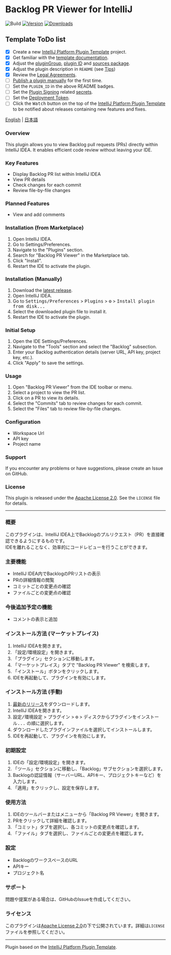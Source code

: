 # Backlog PR Viewer for IntelliJ

![Build](https://github.com/badfalcon/backlog/workflows/Build/badge.svg)
[![Version](https://img.shields.io/jetbrains/plugin/v/PLUGIN_ID.svg)](https://plugins.jetbrains.com/plugin/PLUGIN_ID)
[![Downloads](https://img.shields.io/jetbrains/plugin/d/PLUGIN_ID.svg)](https://plugins.jetbrains.com/plugin/PLUGIN_ID)

## Template ToDo list
- [x] Create a new [IntelliJ Platform Plugin Template][template] project.
- [x] Get familiar with the [template documentation][template].
- [x] Adjust the [pluginGroup](./gradle.properties), [plugin ID](./src/main/resources/META-INF/plugin.xml) and [sources package](./src/main/kotlin).
- [x] Adjust the plugin description in `README` (see [Tips][docs:plugin-description])
- [x] Review the [Legal Agreements](https://plugins.jetbrains.com/docs/marketplace/legal-agreements.html?from=IJPluginTemplate).
- [ ] [Publish a plugin manually](https://plugins.jetbrains.com/docs/intellij/publishing-plugin.html?from=IJPluginTemplate) for the first time.
- [ ] Set the `PLUGIN_ID` in the above README badges.
- [ ] Set the [Plugin Signing](https://plugins.jetbrains.com/docs/intellij/plugin-signing.html?from=IJPluginTemplate) related [secrets](https://github.com/JetBrains/intellij-platform-plugin-template#environment-variables).
- [ ] Set the [Deployment Token](https://plugins.jetbrains.com/docs/marketplace/plugin-upload.html?from=IJPluginTemplate).
- [ ] Click the <kbd>Watch</kbd> button on the top of the [IntelliJ Platform Plugin Template][template] to be notified about releases containing new features and fixes.

<!-- Plugin description -->
[English](#overview) | [日本語](#概要)

### Overview
This plugin allows you to view Backlog pull requests (PRs) directly within IntelliJ IDEA. It enables efficient code review without leaving your IDE.

### Key Features
- Display Backlog PR list within IntelliJ IDEA
- View PR details
- Check changes for each commit
- Review file-by-file changes

### Planned Features
- View and add comments

### Installation (from Marketplace)
1. Open IntelliJ IDEA.
2. Go to Settings/Preferences.
3. Navigate to the "Plugins" section.
4. Search for "Backlog PR Viewer" in the Marketplace tab.
5. Click "Install".
6. Restart the IDE to activate the plugin.

### Installation (Manually)
1. Download the [latest release](https://github.com/badfalcon/backlog/releases/latest).
2. Open IntelliJ IDEA.
3. Go to <kbd>Settings/Preferences</kbd> > <kbd>Plugins</kbd> > <kbd>⚙️</kbd> > <kbd>Install plugin from disk...</kbd>
4. Select the downloaded plugin file to install it.
5. Restart the IDE to activate the plugin.

### Initial Setup
1. Open the IDE Settings/Preferences.
2. Navigate to the "Tools" section and select the "Backlog" subsection.
3. Enter your Backlog authentication details (server URL, API key, project key, etc.).
4. Click "Apply" to save the settings.

### Usage
1. Open "Backlog PR Viewer" from the IDE toolbar or menu.
2. Select a project to view the PR list.
3. Click on a PR to view its details.
4. Select the "Commits" tab to review changes for each commit.
5. Select the "Files" tab to review file-by-file changes.

### Configuration
- Workspace Url
- API key
- Project name

### Support
If you encounter any problems or have suggestions, please create an Issue on GitHub.

### License
This plugin is released under the [Apache License 2.0]. See the `LICENSE` file for details.

---

### 概要
このプラグインは、IntelliJ IDEA上でBacklogのプルリクエスト（PR）を直接確認できるようにするものです。   
IDEを離れることなく、効率的にコードレビューを行うことができます。

### 主要機能
- IntelliJ IDEA内でBacklogのPRリストの表示
- PRの詳細情報の閲覧
- コミットごとの変更点の確認
- ファイルごとの変更点の確認

### 今後追加予定の機能
- コメントの表示と追加

### インストール方法 (マーケットプレイス)
1. IntelliJ IDEAを開きます。
1. 「設定/環境設定」を開きます。
1. 「プラグイン」セクションに移動します。
1. 「マーケットプレイス」タブで "Backlog PR Viewer" を検索します。
1. 「インストール」ボタンをクリックします。
1. IDEを再起動して、プラグインを有効にします。

### インストール方法 (手動)
1. [最新のリリース](https://github.com/badfalcon/backlog/releases/latest)をダウンロードします。
2. IntelliJ IDEAを開きます。
3. <kbd>設定/環境設定</kbd> > <kbd>プラグイン</kbd> > <kbd>⚙️</kbd> > <kbd>ディスクからプラグインをインストール...</kbd> の順に選択します。
4. ダウンロードしたプラグインファイルを選択してインストールします。
5. IDEを再起動して、プラグインを有効にします。

### 初期設定
1. IDEの「設定/環境設定」を開きます。
1. 「ツール」セクションに移動し、「Backlog」サブセクションを選択します。
1. Backlogの認証情報（サーバーURL、APIキー、プロジェクトキーなど）を入力します。
1. 「適用」をクリックし、設定を保存します。

### 使用方法
1. IDEのツールバーまたはメニューから「Backlog PR Viewer」を開きます。
1. PRをクリックして詳細を確認します。
1. 「コミット」タブを選択し、各コミットの変更点を確認します。
1. 「ファイル」タブを選択し、ファイルごとの変更点を確認します。

### 設定
- BacklogのワークスペースのURL
- APIキー
- プロジェクト名

### サポート
問題や提案がある場合は、GitHubのIssueを作成してください。

### ライセンス
このプラグインは[Apache License 2.0]の下で公開されています。詳細は`LICENSE`ファイルを参照してください。

<!-- Plugin description end -->

---

Plugin based on the [IntelliJ Platform Plugin Template][template].

[template]: https://github.com/JetBrains/intellij-platform-plugin-template
[docs:plugin-description]: https://plugins.jetbrains.com/docs/intellij/plugin-user-experience.html#plugin-description-and-presentation
[Apache License 2.0]: https://www.apache.org/licenses/LICENSE-2.0